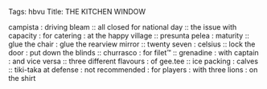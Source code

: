 Tags: hbvu
Title: THE KITCHEN WINDOW
  
campista : driving bleam :: all closed for national day :: the issue with capacity : for catering : at the happy village :: presunta pelea : maturity :: glue the chair : glue the rearview mirror :: twenty seven : celsius :: lock the door : put down the blinds :: churrasco : for filet™ :: grenadine : with captain : and vice versa :: three different flavours : of gee.tee :: ice packing : calves :: tiki-taka at defense : not recommended : for players : with three lions : on the shirt 